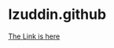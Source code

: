 # Izuddin.github
<html>
 <head>
  <title>Test</title>
<body>
 <a href="Home.html">The Link is here</a>
</body>
  </head>
</html>

 
